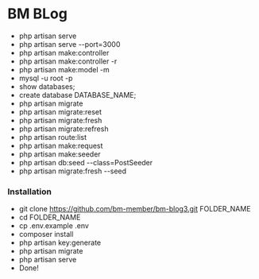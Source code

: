 # BM BLog 

- php artisan serve
- php artisan serve --port=3000
- php artisan make:controller
- php artisan make:controller -r
- php artisan make:model -m
- mysql -u root -p
- show databases;
- create database DATABASE_NAME;
- php artisan migrate
- php artisan migrate:reset
- php artisan migrate:fresh
- php artisan migrate:refresh
- php artisan route:list
- php artisan make:request
- php artisan make:seeder
- php artisan db:seed --class=PostSeeder
- php artisan migrate:fresh --seed

### Installation

- git clone https://github.com/bm-member/bm-blog3.git FOLDER_NAME
- cd FOLDER_NAME
- cp .env.example .env
- composer install
- php artisan key:generate
- php artisan migrate
- php artisan serve
- Done!
